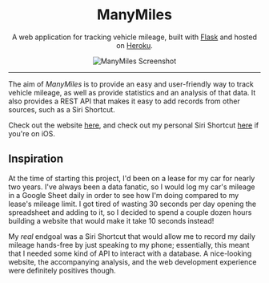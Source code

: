 <!-- <p align="center">
  <img src="https://github.com/jakebrehm/personal-website-v2/blob/master/img/logo.png" width="100" alt="Personal Portfolio Logo"/>
</p> -->

<h1 align="center">ManyMiles</h1>

<p align="center">
    A web application for tracking vehicle mileage, built with <a href="https://github.com/pallets/flask" target="_blank">Flask</a> and hosted on <a href="https://www.heroku.com/" target="_blank">Heroku</a>.
</p>

<p align="center">
  <img src="https://github.com/jakebrehm/manymiles/blob/master/img/screenshot.png" alt="ManyMiles Screenshot"/>
</p>

---

The aim of *ManyMiles* is to provide an easy and user-friendly way to track vehicle mileage, as well as provide statistics and an analysis of that data. It also provides a REST API that makes it easy to add records from other sources, such as a Siri Shortcut.

Check out the website [here](https://www.manymiles.app), and check out my personal Siri Shortcut [here](https://www.icloud.com/shortcuts/3da05ad93cbe417cb12ee8f9922f0654) if you're on iOS.

## Inspiration

At the time of starting this project, I'd been on a lease for my car for nearly two years. I've always been a data fanatic, so I would log my car's mileage in a Google Sheet daily in order to see how I'm doing compared to my lease's mileage limit. I got tired of wasting 30 seconds per day opening the spreadsheet and adding to it, so I decided to spend a couple dozen hours building a website that would make it take 10 seconds instead!

My *real* endgoal was a Siri Shortcut that would allow me to record my daily mileage hands-free by just speaking to my phone; essentially, this meant that I needed some kind of API to interact with a database. A nice-looking website, the accompanying analysis, and the web development experience were definitely positives though.